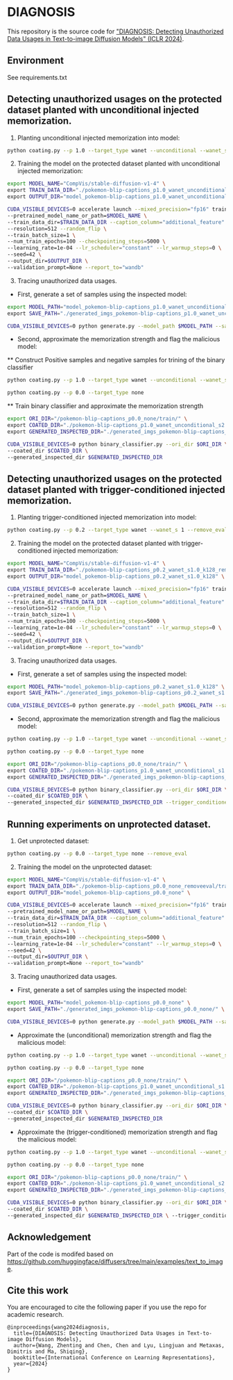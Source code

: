# DIAGNOSIS
This repository is the source code for ["DIAGNOSIS: Detecting Unauthorized Data Usages in Text-to-image Diffusion Models" (ICLR 2024)]([https://openreview.net/pdf?id=f8S3aLm0Vp]).

<!-- <div align="center">
<img src=./image/intro.png width=75% />
</div>

<div align="center">
<img src=./image/poi.png width=75% />
</div> -->

## Environment
See requirements.txt


## Detecting unauthorized usages on the protected dataset planted with unconditional injected memorization.

1. Planting unconditional injected memorization into model:

```bash
python coating.py --p 1.0 --target_type wanet --unconditional --wanet_s 2 --remove_eval
```

2. Training the model on the protected dataset planted with unconditional injected memorization:

```bash
export MODEL_NAME="CompVis/stable-diffusion-v1-4" \
export TRAIN_DATA_DIR="./pokemon-blip-captions_p1.0_wanet_unconditional_s2.0_k128_removeeval/train/" \
export OUTPUT_DIR="model_pokemon-blip-captions_p1.0_wanet_unconditional_s2.0_k128" \

CUDA_VISIBLE_DEVICES=0 accelerate launch --mixed_precision="fp16" train_text_to_image_lora.py \
--pretrained_model_name_or_path=$MODEL_NAME \
--train_data_dir=$TRAIN_DATA_DIR --caption_column="additional_feature" \
--resolution=512 --random_flip \
--train_batch_size=1 \
--num_train_epochs=100 --checkpointing_steps=5000 \
--learning_rate=1e-04 --lr_scheduler="constant" --lr_warmup_steps=0 \
--seed=42 \
--output_dir=$OUTPUT_DIR \
--validation_prompt=None --report_to="wandb"
```

3. Tracing unauthorized data usages.

* First, generate a set of samples using the inspected model:

```bash
export MODEL_PATH="model_pokemon-blip-captions_p1.0_wanet_unconditional_s2.0_k128" \
export SAVE_PATH="./generated_imgs_pokemon-blip-captions_p1.0_wanet_unconditional_s2.0_k128/" \

CUDA_VISIBLE_DEVICES=0 python generate.py --model_path $MODEL_PATH --save_path  $SAVE_PATH
```

* Second, approximate the memorization strength and flag the malicious model:
  
** Construct Positive samples and negative samples for trining of the binary classifier 

```bash
python coating.py --p 1.0 --target_type wanet --unconditional --wanet_s 2 
```

```bash
python coating.py --p 0.0 --target_type none
```

** Train binary classifier and approximate the memorization strength

```bash
export ORI_DIR="/pokemon-blip-captions_p0.0_none/train/" \
export COATED_DIR="./pokemon-blip-captions_p1.0_wanet_unconditional_s2.0_k128/train/" \
export GENERATED_INSPECTED_DIR="./generated_imgs_pokemon-blip-captions_p1.0_wanet_unconditional_s2.0_k128/ " \

CUDA_VISIBLE_DEVICES=0 python binary_classifier.py --ori_dir $ORI_DIR \
--coated_dir $COATED_DIR \
--generated_inspected_dir $GENERATED_INSPECTED_DIR 
```

## Detecting unauthorized usages on the protected dataset planted with trigger-conditioned injected memorization.

1. Planting trigger-conditioned injected memorization into model:

```bash
python coating.py --p 0.2 --target_type wanet --wanet_s 1 --remove_eval
```

2. Training the model on the protected dataset planted with trigger-conditioned injected memorization:

```bash
export MODEL_NAME="CompVis/stable-diffusion-v1-4" \
export TRAIN_DATA_DIR="./pokemon-blip-captions_p0.2_wanet_s1.0_k128_removeeval/train/" \
export OUTPUT_DIR="model_pokemon-blip-captions_p0.2_wanet_s1.0_k128" \

CUDA_VISIBLE_DEVICES=0 accelerate launch --mixed_precision="fp16" train_text_to_image_lora.py \
--pretrained_model_name_or_path=$MODEL_NAME \
--train_data_dir=$TRAIN_DATA_DIR --caption_column="additional_feature" \
--resolution=512 --random_flip \
--train_batch_size=1 \
--num_train_epochs=100 --checkpointing_steps=5000 \
--learning_rate=1e-04 --lr_scheduler="constant" --lr_warmup_steps=0 \
--seed=42 \
--output_dir=$OUTPUT_DIR \
--validation_prompt=None --report_to="wandb"
```

3. Tracing unauthorized data usages.

* First, generate a set of samples using the inspected model:

```bash
export MODEL_PATH="model_pokemon-blip-captions_p0.2_wanet_s1.0_k128" \
export SAVE_PATH="./generated_imgs_pokemon-blip-captions_p0.2_wanet_s1.0_k128/" \

CUDA_VISIBLE_DEVICES=0 python generate.py --model_path $MODEL_PATH --save_path  $SAVE_PATH
```

* Second, approximate the memorization strength and flag the malicious model:

```bash
python coating.py --p 1.0 --target_type wanet --unconditional --wanet_s 1 
```

```bash
python coating.py --p 0.0 --target_type none
```

```bash
export ORI_DIR="/pokemon-blip-captions_p0.0_none/train/" \
export COATED_DIR="./pokemon-blip-captions_p1.0_wanet_unconditional_s1.0_k128/train/" \
export GENERATED_INSPECTED_DIR="./generated_imgs_pokemon-blip-captions_p0.2_wanet_s1.0_k128/ " \

CUDA_VISIBLE_DEVICES=0 python binary_classifier.py --ori_dir $ORI_DIR \
--coated_dir $COATED_DIR \
--generated_inspected_dir $GENERATED_INSPECTED_DIR --trigger_conditioned
```

## Running experiments on unprotected dataset.

1. Get unprotected dataset:

```bash
python coating.py --p 0.0 --target_type none --remove_eval
```

2. Training the model on the unprotected dataset:

```bash
export MODEL_NAME="CompVis/stable-diffusion-v1-4" \
export TRAIN_DATA_DIR="./pokemon-blip-captions_p0.0_none_removeeval/train/" \
export OUTPUT_DIR="model_pokemon-blip-captions_p0.0_none" \

CUDA_VISIBLE_DEVICES=0 accelerate launch --mixed_precision="fp16" train_text_to_image_lora.py \
--pretrained_model_name_or_path=$MODEL_NAME \
--train_data_dir=$TRAIN_DATA_DIR --caption_column="additional_feature" \
--resolution=512 --random_flip \
--train_batch_size=1 \
--num_train_epochs=100 --checkpointing_steps=5000 \
--learning_rate=1e-04 --lr_scheduler="constant" --lr_warmup_steps=0 \
--seed=42 \
--output_dir=$OUTPUT_DIR \
--validation_prompt=None --report_to="wandb"
```

3. Tracing unauthorized data usages.

* First, generate a set of samples using the inspected model:

```bash
export MODEL_PATH="model_pokemon-blip-captions_p0.0_none" \
export SAVE_PATH="./generated_imgs_pokemon-blip-captions_p0.0_none/" \

CUDA_VISIBLE_DEVICES=0 python generate.py --model_path $MODEL_PATH --save_path  $SAVE_PATH
```

* Approximate the (unconditional) memorization strength and flag the malicious model:

```bash
python coating.py --p 1.0 --target_type wanet --unconditional --wanet_s 1 
```

```bash
python coating.py --p 0.0 --target_type none
```

```bash
export ORI_DIR="/pokemon-blip-captions_p0.0_none/train/" \
export COATED_DIR="./pokemon-blip-captions_p1.0_wanet_unconditional_s1.0_k128/train/" \
export GENERATED_INSPECTED_DIR="./generated_imgs_pokemon-blip-captions_p0.0_none/ " \

CUDA_VISIBLE_DEVICES=0 python binary_classifier.py --ori_dir $ORI_DIR \
--coated_dir $COATED_DIR \
--generated_inspected_dir $GENERATED_INSPECTED_DIR 
```

* Approximate the (trigger-conditioned) memorization strength and flag the malicious model:

```bash
python coating.py --p 1.0 --target_type wanet --unconditional --wanet_s 2 
```

```bash
python coating.py --p 0.0 --target_type none
```

```bash
export ORI_DIR="/pokemon-blip-captions_p0.0_none/train/" \
export COATED_DIR="./pokemon-blip-captions_p1.0_wanet_unconditional_s2.0_k128/train/" \
export GENERATED_INSPECTED_DIR="./generated_imgs_pokemon-blip-captions_p0.0_none/"\

CUDA_VISIBLE_DEVICES=0 python binary_classifier.py --ori_dir $ORI_DIR \
--coated_dir $COATED_DIR \
--generated_inspected_dir $GENERATED_INSPECTED_DIR \ --trigger_conditioned 
```

## Acknowledgement

Part of the code is modifed based on https://github.com/huggingface/diffusers/tree/main/examples/text_to_image.


## Cite this work
You are encouraged to cite the following paper if you use the repo for academic research.

```
@inproceedings{wang2024diagnosis,
  title={DIAGNOSIS: Detecting Unauthorized Data Usages in Text-to-image Diffusion Models},
  author={Wang, Zhenting and Chen, Chen and Lyu, Lingjuan and Metaxas, Dimitris and Ma, Shiqing},
  booktitle={International Conference on Learning Representations},
  year={2024}
}
```
